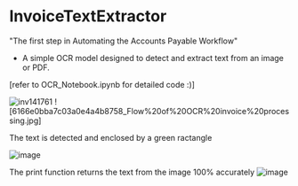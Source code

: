 # InvoiceTextExtractor
"The first step in Automating the Accounts Payable Workflow"
- A simple OCR model designed to detect and extract text from an image or PDF.

[refer to OCR_Notebook.ipynb for detailed code :)]

![inv141761](https://github.com/thabonzimande/InvoiceTextExtractor/assets/131514260/95e4bdf1-b373-4db4-9851-54a1be25fd10) 
![6166e0bba7c03a0e4a4b8758_Flow%20of%20OCR%20invoice%20processing.jpg]

The text is detected and enclosed by a green ractangle

![image](https://github.com/thabonzimande/InvoiceTextExtractor/assets/131514260/5857823f-bcb5-4cd3-a7c1-4376a97c0590)


The print function returns the text from the image 100% accurately
![image](https://github.com/thabonzimande/InvoiceTextExtractor/assets/131514260/fa173688-3595-4fcb-ab77-80ccacd2e722)

